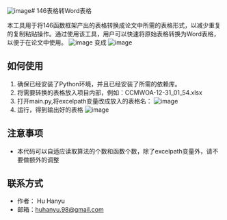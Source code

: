 ![image](https://github.com/huhanyu/146-excel-word-/assets/22694173/89210d4f-c961-495c-8962-32e4b731b476)# 146表格转Word表格

本工具用于将146函数框架产出的表格转换成论文中所需的表格形式，以减少重复的复制粘贴操作。通过使用该工具，用户可以快速将原始表格转换为Word表格，以便于在论文中使用。
![image](https://github.com/huhanyu/146-excel-word-/assets/22694173/0481029e-7a1b-41a5-9c68-2b56278864b2)
变成
![image](https://github.com/huhanyu/146-excel-word-/assets/22694173/1b961650-146b-46ea-89eb-d4697c152743)

## 如何使用

1. 确保已经安装了Python环境，并且已经安装了所需的依赖库。
2. 将需要转换的表格放入项目内部，例如：CCMWOA-12-31_01_54.xlsx
3. 打开main.py,将excelpath变量改成放入的表格名：
![image](https://github.com/huhanyu/146-excel-word-/assets/22694173/15483ee1-fa65-4f15-8abe-b65031e5caa4)
4. 运行，得到输出好的表格
 ![image](https://github.com/huhanyu/146-excel-word-/assets/22694173/1b961650-146b-46ea-89eb-d4697c152743)

## 注意事项

- 本代码可以自适应读取算法的个数和函数个数，除了excelpath变量外，请不要做额外的调整

## 联系方式

- 作者： Hu Hanyu
- 邮箱：huhanyu.98@gmail.com
  
